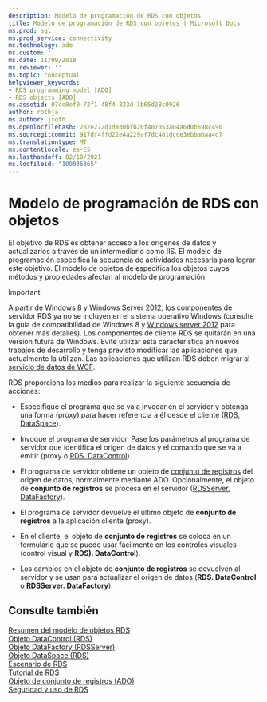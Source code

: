 ```yaml
---
description: Modelo de programación de RDS con objetos
title: Modelo de programación de RDS con objetos | Microsoft Docs
ms.prod: sql
ms.prod_service: connectivity
ms.technology: ado
ms.custom: ''
ms.date: 11/09/2018
ms.reviewer: ''
ms.topic: conceptual
helpviewer_keywords:
- RDS programming model [ADO]
- RDS objects [ADO]
ms.assetid: 07ce0ef0-72f1-48f4-823d-1b65d28c0926
author: rothja
ms.author: jroth
ms.openlocfilehash: 282e272d1d830bfb20f407053a04a6d0b598c490
ms.sourcegitcommit: 917df4ffd22e4a229af7dc481dcce3ebba0aa4d7
ms.translationtype: MT
ms.contentlocale: es-ES
ms.lasthandoff: 02/10/2021
ms.locfileid: "100036365"
---
```

# <a name="rds-programming-model-with-objects"></a>Modelo de programación de RDS con objetos
El objetivo de RDS es obtener acceso a los orígenes de datos y actualizarlos a través de un intermediario como IIS. El modelo de programación especifica la secuencia de actividades necesaria para lograr este objetivo. El modelo de objetos de especifica los objetos cuyos métodos y propiedades afectan al modelo de programación.  
  
> [!IMPORTANT]
>  A partir de Windows 8 y Windows Server 2012, los componentes de servidor RDS ya no se incluyen en el sistema operativo Windows (consulte la guía de compatibilidad de Windows 8 y [Windows server 2012](https://www.microsoft.com/download/details.aspx?id=27416) para obtener más detalles). Los componentes de cliente RDS se quitarán en una versión futura de Windows. Evite utilizar esta característica en nuevos trabajos de desarrollo y tenga previsto modificar las aplicaciones que actualmente la utilizan. Las aplicaciones que utilizan RDS deben migrar al [servicio de datos de WCF](/dotnet/framework/wcf/).  
  
 RDS proporciona los medios para realizar la siguiente secuencia de acciones:  
  
-   Especifique el programa que se va a invocar en el servidor y obtenga una forma (proxy) para hacer referencia a él desde el cliente ([RDS. DataSpace](../../reference/rds-api/dataspace-object-rds.md)).  
  
-   Invoque el programa de servidor. Pase los parámetros al programa de servidor que identifica el origen de datos y el comando que se va a emitir (proxy o [RDS. DataControl](../../reference/rds-api/datacontrol-object-rds.md)).  
  
-   El programa de servidor obtiene un objeto de [conjunto de registros](../../reference/ado-api/recordset-object-ado.md) del origen de datos, normalmente mediante ADO. Opcionalmente, el objeto de **conjunto de registros** se procesa en el servidor ([RDSServer. DataFactory](../../reference/rds-api/datafactory-object-rdsserver.md)).  
  
-   El programa de servidor devuelve el último objeto de **conjunto de registros** a la aplicación cliente (proxy).  
  
-   En el cliente, el objeto de **conjunto de registros** se coloca en un formulario que se puede usar fácilmente en los controles visuales (control visual y **RDS). DataControl**).  
  
-   Los cambios en el objeto de **conjunto de registros** se devuelven al servidor y se usan para actualizar el origen de datos (**RDS. DataControl** o **RDSServer. DataFactory**).  
  
## <a name="see-also"></a>Consulte también  
 [Resumen del modelo de objetos RDS](./rds-object-model-summary.md)   
 [Objeto DataControl (RDS)](../../reference/rds-api/datacontrol-object-rds.md)   
 [Objeto DataFactory (RDSServer)](../../reference/rds-api/datafactory-object-rdsserver.md)   
 [Objeto DataSpace (RDS)](../../reference/rds-api/dataspace-object-rds.md)   
 [Escenario de RDS](./rds-scenario.md)   
 [Tutorial de RDS](./rds-tutorial.md)   
 [Objeto de conjunto de registros (ADO)](../../reference/ado-api/recordset-object-ado.md)   
 [Seguridad y uso de RDS](./rds-usage-and-security.md)